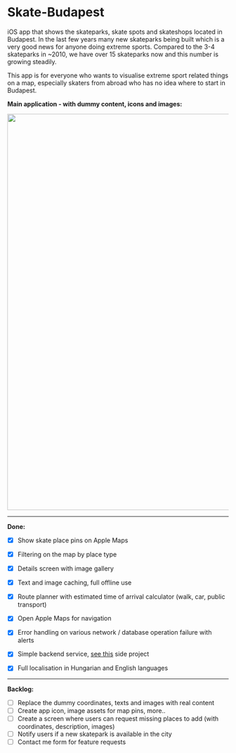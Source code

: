 <!--
<img src="http://i.imgur.com/xxxxxxxxx.png" width="80px" />
-->
<h1>Skate-Budapest</h1>

iOS app that shows the skateparks, skate spots and skateshops located in Budapest. In the last few years many new skateparks being built which is a very good news for anyone doing extreme sports. Compared to the 3-4 skateparks in ~2010, we have over 15 skateparks now and this number is growing steadily.

This app is for everyone who wants to visualise extreme sport related things on a map, especially skaters from abroad who has no idea where to start in Budapest.


**Main application - with dummy content, icons and images:**

<img src="http://i.imgur.com/l4hLWan.jpg" width="900px" />

___
**Done:**

- [x] Show skate place pins on Apple Maps 
- [x] Filtering on the map by place type
- [x] Details screen with image gallery
- [x] Text and image caching, full offline use
- [x] Route planner with estimated time of arrival calculator (walk, car, public transport)
- [x] Open Apple Maps for navigation
- [x] Error handling on various network / database operation failure with alerts
- [x] Simple backend service, [see this](https://github.com/balazs630/Skate-Budapest-Backend) side project
- [x] Full localisation in Hungarian and English languages


___
**Backlog:**

- [ ] Replace the dummy coordinates, texts and images with real content
- [ ] Create app icon, image assets for map pins, more..
- [ ] Create a screen where users can request missing places to add (with coordinates, description, images)
- [ ] Notify users if a new skatepark is available in the city
- [ ] Contact me form for feature requests
